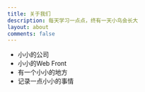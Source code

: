 ```yaml
---
title: 关于我们
description: 每天学习一点点，终有一天小鸟会长大
layout: about
comments: false
---
```


- 小小的公司
- 小小的Web Front
- 有一个小小的地方
- 记录一点小小的事情

